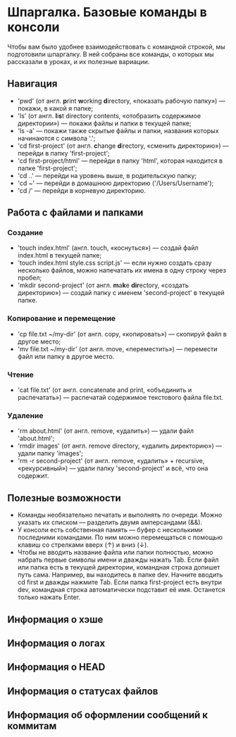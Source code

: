# Шпаргалка. Базовые команды в консоли

Чтобы вам было удобнее взаимодействовать с командной строкой, мы подготовили шпаргалку. В ней собраны все команды, о которых мы рассказали в уроках, и их полезные вариации. 

## Навигация

* 'pwd' (от англ. **p**rint **w**orking **d**irectory, «показать рабочую папку») — покажи, в какой я папке;
* 'ls' (от англ. **l**i**s**t directory contents, «отобразить содержимое директории») — покажи файлы и папки в текущей папке;
* 'ls -a' — покажи также скрытые файлы и папки, названия которых начинаются с символа '.';
* 'cd first-project' (от англ. **c**hange **d**irectory, «сменить директорию») — перейди в папку 'first-project';
* 'cd first-project/html' — перейди в папку 'html', которая находится в папке 'first-project';
* 'cd ..' — перейди на уровень выше, в родительскую папку;
* 'cd ~' — перейди в домашнюю директорию ('/Users/Username');
* 'cd /' — перейди в корневую директорию.

## Работа с файлами и папками

### Создание

* 'touch index.html' (англ. touch, «коснуться») — создай файл index.html в текущей папке;
* 'touch index.html style.css script.js' — если нужно создать сразу несколько файлов, можно напечатать их имена в одну строку через пробел;
* 'mkdir second-project' (от англ. **m**a**k**e **dir**ectory, «создать директорию») — создай папку с именем 'second-project' в текущей папке.

### Копирование и перемещение

* 'cp file.txt ~/my-dir' (от англ. copy, «копировать») — скопируй файл в другое место;
* 'mv file.txt ~/my-dir' (от англ. move, «переместить») — перемести файл или папку в другое место.

### Чтение

* 'cat file.txt' (от англ. concatenate and print, «объединить и распечатать») — распечатай содержимое текстового файла file.txt.

### Удаление

* 'rm about.html' (от англ. remove, «удалить») — удали файл 'about.html';
* 'rmdir images' (от англ. remove directory, «удалить директорию») — удали папку 'images';
* 'rm -r second-project' (от англ. remove, «удалить» + recursive, «рекурсивный») — удали папку 'second-project' и всё, что она содержит.

## Полезные возможности

* Команды необязательно печатать и выполнять по очереди. Можно указать их списком — разделить двумя амперсандами (&&).
* У консоли есть собственная память — буфер с несколькими последними командами. По ним можно перемещаться с помощью клавиш со стрелками вверх (↑) и вниз (↓).
* Чтобы не вводить название файла или папки полностью, можно набрать первые символы имени и дважды нажать Tab. Если файл или папка есть в текущей директории, командная строка допишет путь сама.
Например, вы находитесь в папке dev. Начните вводить cd first и дважды нажмите Tab. Если папка first-project есть внутри dev, командная строка автоматически подставит её имя. Останется только нажать Enter.

## Информация о хэше

## Информация о логах

## Информация о HEAD

## Информация о статусах файлов

## Информация об оформлении сообщений к коммитам